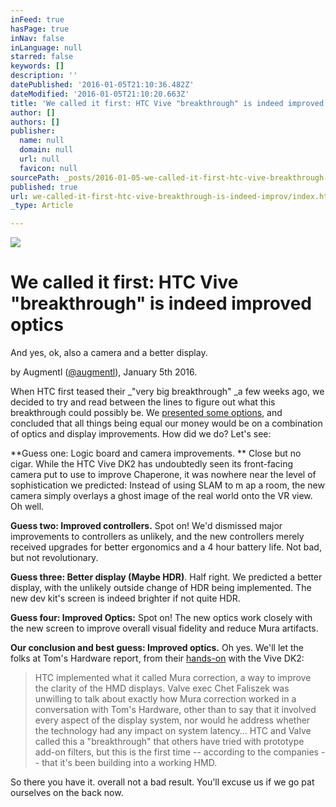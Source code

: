 ```yaml
---
inFeed: true
hasPage: true
inNav: false
inLanguage: null
starred: false
keywords: []
description: ''
datePublished: '2016-01-05T21:10:36.482Z'
dateModified: '2016-01-05T21:10:20.663Z'
title: 'We called it first: HTC Vive "breakthrough" is indeed improved optics'
author: []
authors: []
publisher:
  name: null
  domain: null
  url: null
  favicon: null
sourcePath: _posts/2016-01-05-we-called-it-first-htc-vive-breakthrough-is-indeed-improv.md
published: true
url: we-called-it-first-htc-vive-breakthrough-is-indeed-improv/index.html
_type: Article

---
```

![](https://the-grid-user-content.s3-us-west-2.amazonaws.com/5d416b82-7849-45c4-ba1f-ccd04784ddef.jpg)

# We called it first: HTC Vive "breakthrough" is indeed improved optics

And yes, ok, also a camera and a better display.

by Augmentl ([@augmentl][0]), January 5th 2016\.

When HTC first teased their _"very big breakthrough" _a few weeks ago, we decided to try and read between the lines to figure out what this breakthrough could possibly be. We [presented some options][1], and concluded that all things being equal our money would be on a combination of optics and display improvements. How did we do?  Let's see:

**Guess one: Logic board and camera improvements. ** Close but no cigar. While the HTC Vive DK2 has undoubtedly seen its front-facing camera put to use to improve Chaperone, it was nowhere near the level of sophistication we predicted: Instead of using SLAM to m ap a room, the new camera simply overlays a ghost image of the real world onto the VR view. Oh well. 

**Guess two: Improved controllers.** Spot on! We'd dismissed major improvements to controllers as unlikely, and the new controllers merely received upgrades for better ergonomics and a 4 hour battery life. Not bad, but not revolutionary.

**Guess three: Better display (Maybe HDR)**. Half right. We predicted a better display, with the unlikely outside change of HDR being implemented. The new dev kit's screen is indeed brighter if not quite HDR.

**Guess four: Improved Optics:** Spot on! The new optics work closely with the new screen to improve overall visual fidelity and reduce Mura artifacts.

**Our conclusion and best guess: Improved optics.** Oh yes. We'll let the folks at Tom's Hardware report, from their [hands-on][2] with the Vive DK2:

> HTC implemented what it called Mura correction, a way to improve the clarity of the HMD displays. Valve exec Chet Faliszek was unwilling to talk about exactly how Mura correction worked in a conversation with Tom's Hardware, other than to say that it involved every aspect of the display system, nor would he address whether the technology had any impact on system latency... HTC and Valve called this a "breakthrough" that others have tried with prototype add-on filters, but this is the first time -- according to the companies -- that it's been building into a working HMD.

So there you have it. overall not a bad result. You'll excuse us if we go pat ourselves on the back now.

[0]: http://twitter.com/augmentl
[1]: http://augmentl.io/the-htc-vive-breakthrough-could-be-improved-optics-hdr/
[2]: http://www.tomshardware.com/news/htc-vive-pre-first-look,30894.html